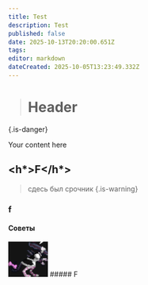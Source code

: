 ```yaml
---
title: Test
description: Test
published: false
date: 2025-10-13T20:20:00.651Z
tags: 
editor: markdown
dateCreated: 2025-10-05T13:23:49.332Z
---
```


> # Header
{.is-danger}

Your content here
## <h*>F</h*>
> сдесь был срочник
{.is-warning}
### f
#### Советы
<img src="/roles/antagonists/xenomorph/ксеновчулках(сжатый).png" id="img">
##### F
<div class="table"></div>







<img src="" id="img">
<img src="" id="img">
<img src="" id="img">
<img src="" id="img">
<img src="" id="img">
<img src="" id="img">
<img src="" id="img">
<img src="" id="img">
<img src="" id="img">
<img src="" id="img">